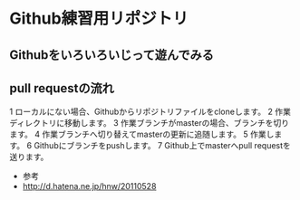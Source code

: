 # Github練習用リポジトリ
## Githubをいろいろいじって遊んでみる

## pull requestの流れ
1 ローカルにない場合、Githubからリポジトリファイルをcloneします。
2 作業ディレクトリに移動します。
3 作業ブランチがmasterの場合、ブランチを切ります。
4 作業ブランチへ切り替えてmasterの更新に追随します。
5 作業します。
6 Githubにブランチをpushします。
7 Github上でmasterへpull requestを送ります。

- 参考
 - http://d.hatena.ne.jp/hnw/20110528
